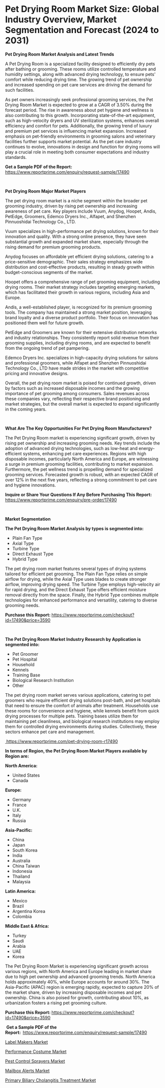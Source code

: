 <p><h1>Pet Drying Room Market Size: Global Industry Overview, Market Segmentation and Forecast (2024 to 2031)</h1></p><p><strong>Pet Drying Room Market Analysis and Latest Trends</strong></p>
<p><p>A Pet Drying Room is a specialized facility designed to efficiently dry pets after bathing or grooming. These rooms utilize controlled temperature and humidity settings, along with advanced drying technology, to ensure pets' comfort while reducing drying time. The growing trend of pet ownership and increased spending on pet care services are driving the demand for such facilities. </p><p>As pet owners increasingly seek professional grooming services, the Pet Drying Room Market is expected to grow at a CAGR of 3.50% during the forecast period. The rise in awareness about pet hygiene and wellness is also contributing to this growth. Incorporating state-of-the-art equipment, such as high-velocity dryers and UV sterilization systems, enhances overall efficiency and comfort for pets. Additionally, the growing trend of luxury and premium pet services is influencing market expansion. Increased emphasis on pet-friendly environments in grooming salons and veterinary facilities further supports market potential. As the pet care industry continues to evolve, innovations in design and function for drying rooms will play a crucial role in meeting both consumer expectations and industry standards.</p></p>
<p><strong>Get a Sample PDF of the Report:&nbsp;</strong> <a href="https://www.reportprime.com/enquiry/request-sample/17490?utm_campaign=13&utm_medium=2&utm_source=Github&utm_content=ia&utm_term=19112024&utm_id=pet-drying-room">https://www.reportprime.com/enquiry/request-sample/17490</a></p>
<p>&nbsp;</p>
<p><strong>Pet Drying Room Major Market Players</strong></p>
<p><p>The pet drying room market is a niche segment within the broader pet grooming industry, driven by rising pet ownership and increasing awareness of pet care. Key players include Vuum, Anydog, Hoopet, Andis, PetEdge, Groomers, Edemco Dryers Inc., Alfapet, and Shenzhen Pinnuoshidai Technology Co., LTD.</p><p>Vuum specializes in high-performance pet drying solutions, known for their innovation and quality. With a strong online presence, they have seen substantial growth and expanded market share, especially through the rising demand for premium grooming products.</p><p>Anydog focuses on affordable yet efficient drying solutions, catering to a price-sensitive demographic. Their sales strategy emphasizes wide distribution and cost-effective products, resulting in steady growth within budget-conscious segments of the market.</p><p>Hoopet offers a comprehensive range of pet grooming equipment, including drying rooms. Their market strategy includes targeting emerging markets, which has facilitated their growth in various regions, including Asia and Europe.</p><p>Andis, a well-established player, is recognized for its premium grooming tools. The company has maintained a strong market position, leveraging brand loyalty and a diverse product portfolio. Their focus on innovation has positioned them well for future growth.</p><p>PetEdge and Groomers are known for their extensive distribution networks and industry relationships. They consistently report solid revenue from their grooming supplies, including drying rooms, and are expected to benefit from the ongoing trend of pet pampering.</p><p>Edemco Dryers Inc. specializes in high-capacity drying solutions for salons and professional groomers, while Alfapet and Shenzhen Pinnuoshidai Technology Co., LTD have made strides in the market with competitive pricing and innovative designs.</p><p>Overall, the pet drying room market is poised for continued growth, driven by factors such as increased disposable incomes and the growing importance of pet grooming among consumers. Sales revenues across these companies vary, reflecting their respective brand positioning and market strategies, but the overall market is expected to expand significantly in the coming years.</p></p>
<p>&nbsp;</p>
<p><strong>What Are The Key Opportunities For Pet Drying Room Manufacturers?</strong></p>
<p><p>The Pet Drying Room market is experiencing significant growth, driven by rising pet ownership and increasing grooming needs. Key trends include the adoption of advanced drying technologies, such as low-heat and energy-efficient systems, enhancing pet care experiences. Regions with high disposable incomes, particularly North America and Europe, are witnessing a surge in premium grooming facilities, contributing to market expansion. Furthermore, the pet wellness trend is propelling demand for specialized grooming services. Forecasted growth is robust, with an expected CAGR of over 12% in the next five years, reflecting a strong commitment to pet care and hygiene innovations.</p></p>
<p><strong>Inquire or Share Your Questions If Any Before Purchasing This Report:</strong> <a href="https://www.reportprime.com/enquiry/pre-order/17490?utm_campaign=13&utm_medium=2&utm_source=Github&utm_content=ia&utm_term=19112024&utm_id=pet-drying-room">https://www.reportprime.com/enquiry/pre-order/17490</a></p>
<p>&nbsp;</p>
<p><strong>Market Segmentation</strong></p>
<p><strong>The Pet Drying Room Market Analysis by types is segmented into:</strong></p>
<p><ul><li>Plain Fan Type</li><li>Axial Type</li><li>Turbine Type</li><li>Direct Exhaust Type</li><li>Hybrid Type</li></ul></p>
<p><p>The pet drying room market features several types of drying systems tailored for efficient pet grooming. The Plain Fan Type relies on simple airflow for drying, while the Axial Type uses blades to create stronger airflow, improving drying speed. The Turbine Type employs high-velocity air for rapid drying, and the Direct Exhaust Type offers efficient moisture removal directly from the space. Finally, the Hybrid Type combines multiple technologies for enhanced performance and versatility, catering to diverse grooming needs.</p></p>
<p><strong>Purchase this Report:&nbsp;</strong><a href="https://www.reportprime.com/checkout?id=17490&price=3590&utm_campaign=13&utm_medium=2&utm_source=Github&utm_content=ia&utm_term=19112024&utm_id=pet-drying-room">https://www.reportprime.com/checkout?id=17490&price=3590</a></p>
<p>&nbsp;</p>
<p><strong>The Pet Drying Room Market Industry Research by Application is segmented into:</strong></p>
<p><ul><li>Pet Groomer</li><li>Pet Hospital</li><li>Household</li><li>Kennels</li><li>Training Base</li><li>Biological Research Institution</li><li>Other</li></ul></p>
<p><p>The pet drying room market serves various applications, catering to pet groomers who require efficient drying solutions post-bath, and pet hospitals that need to ensure the comfort of animals after treatment. Households use these rooms for convenience and hygiene, while kennels benefit from quick drying processes for multiple pets. Training bases utilize them for maintaining pet cleanliness, and biological research institutions may employ them for controlled drying environments during studies. Collectively, these sectors enhance pet care and management.</p></p>
<p><a href="https://www.reportprime.com/pet-drying-room-r17490?utm_campaign=13&utm_medium=2&utm_source=Github&utm_content=ia&utm_term=19112024&utm_id=pet-drying-room">&nbsp;https://www.reportprime.com/pet-drying-room-r17490</a></p>
<p><strong>In terms of Region, the Pet Drying Room Market Players available by Region are:</strong></p>
<p>
    <p> <strong> North America: </strong>
        <ul>
            <li>United States</li>
            <li>Canada</li>
        </ul>
        </p> 
    <p> <strong> Europe: </strong>
        <ul>
            <li>Germany</li>
            <li>France</li>
            <li>U.K.</li>
            <li>Italy</li>
            <li>Russia</li>
        </ul>
        </p> 
    <p> <strong> Asia-Pacific: </strong>
        <ul>
            <li>China</li>
            <li>Japan</li>
            <li>South Korea</li>
            <li>India</li>
            <li>Australia</li>
            <li>China Taiwan</li>
            <li>Indonesia</li>
            <li>Thailand</li>
            <li>Malaysia</li>
        </ul>
        </p> 
    <p> <strong> Latin America: </strong>
        <ul>
            <li>Mexico</li>
            <li>Brazil</li>
            <li>Argentina Korea</li>
            <li>Colombia</li>
        </ul>
        </p> 
    <p> <strong> Middle East & Africa: </strong>
        <ul>
            <li>Turkey</li>
            <li>Saudi</li>
            <li>Arabia</li>
            <li>UAE</li>
            <li>Korea</li>
        </ul>
    </p>
    </p>
<p><p>The Pet Drying Room Market is experiencing significant growth across various regions, with North America and Europe leading in market share due to high pet ownership and advanced grooming trends. North America holds approximately 40%, while Europe accounts for around 30%. The Asia-Pacific (APAC) region is emerging rapidly, expected to capture 20% of the market share, driven by increasing disposable incomes and pet ownership. China is also poised for growth, contributing about 10%, as urbanization fosters a rising pet grooming culture.</p></p>
<p><strong>Purchase this Report: </strong><a href="https://www.reportprime.com/checkout?id=17490&price=3590&utm_campaign=13&utm_medium=2&utm_source=Github&utm_content=ia&utm_term=19112024&utm_id=pet-drying-room">https://www.reportprime.com/checkout?id=17490&price=3590</a></p>
<p>&nbsp;<strong>Get a Sample PDF of the Report:&nbsp;&nbsp;</strong><a href="https://www.reportprime.com/enquiry/request-sample/17490?utm_campaign=13&utm_medium=2&utm_source=Github&utm_content=ia&utm_term=19112024&utm_id=pet-drying-room">https://www.reportprime.com/enquiry/request-sample/17490</a></p>
<p><strong></strong></p>
<p><p><a href="https://www.linkedin.com/pulse/label-makers-market-report-forward-looking-perspective-future-bzbee?utm_campaign=13&utm_medium=2&utm_source=Github&utm_content=ia&utm_term=19112024&utm_id=pet-drying-room">Label Makers Market</a></p><p><a href="https://github.com/Chiragrp22/Market-Research-Report-List-6/blob/main/performance-costume-market.md?utm_campaign=13&utm_medium=2&utm_source=Github&utm_content=ia&utm_term=19112024&utm_id=pet-drying-room">Performance Costume Market</a></p><p><a href="https://github.com/MarciaRunte/Market-Research-Report-List-1/blob/main/pest-control-sprayers-market.md?utm_campaign=13&utm_medium=2&utm_source=Github&utm_content=ia&utm_term=19112024&utm_id=pet-drying-room">Pest Control Sprayers Market</a></p><p><a href="https://www.linkedin.com/pulse/mailbox-alerts-market-growth-outlook-comprehensive-analysis-size-67fqe?utm_campaign=13&utm_medium=2&utm_source=Github&utm_content=ia&utm_term=19112024&utm_id=pet-drying-room">Mailbox Alerts Market</a></p><p><a href="https://issuu.com/reportprime-2/docs/primary-biliary-cholangitis-treatme_a0eb253c45d471?utm_campaign=13&utm_medium=2&utm_source=Github&utm_content=ia&utm_term=19112024&utm_id=pet-drying-room">Primary Biliary Cholangitis Treatment Market</a></p></p>